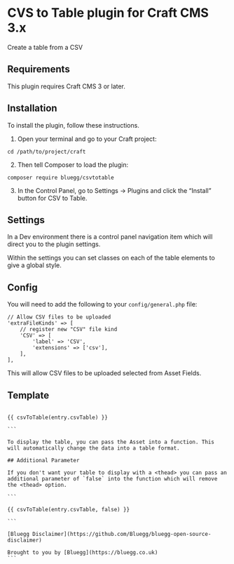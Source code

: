 # CVS to Table plugin for Craft CMS 3.x

Create a table from a CSV

## Requirements

This plugin requires Craft CMS 3 or later.

## Installation

To install the plugin, follow these instructions.

1. Open your terminal and go to your Craft project:

```
cd /path/to/project/craft
```

2. Then tell Composer to load the plugin:

```
composer require bluegg/csvtotable
```

3. In the Control Panel, go to Settings → Plugins and click the “Install” button for CSV to Table.

## Settings

In a Dev environment there is a control panel navigation item which will direct you to the plugin settings.

Within the settings you can set classes on each of the table elements to give a global style.

## Config

You will need to add the following to your `config/general.php` file:

```
// Allow CSV files to be uploaded
'extraFileKinds' => [
    // register new "CSV" file kind
    'CSV' => [
    	'label' => 'CSV',
    	'extensions' => ['csv'],
    ],
],
```

This will allow CSV files to be uploaded selected from Asset Fields.

## Template

````

{{ csvToTable(entry.csvTable) }}

```

To display the table, you can pass the Asset into a function. This will automatically change the data into a table format.

## Additional Parameter

If you don't want your table to display with a <thead> you can pass an additional parameter of `false` into the function which will remove the <thead> option.

```

{{ csvToTable(entry.csvTable, false) }}

```

[Bluegg Disclaimer](https://github.com/Bluegg/bluegg-open-source-disclaimer)

Brought to you by [Bluegg](https://bluegg.co.uk)
```
````
